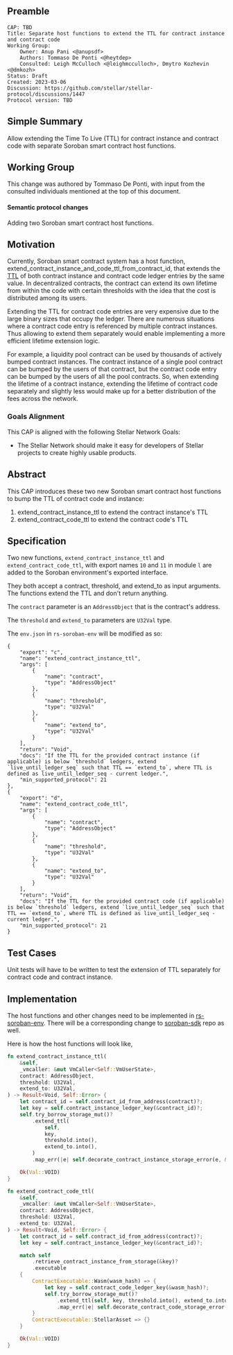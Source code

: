 ## Preamble

```
CAP: TBD
Title: Separate host functions to extend the TTL for contract instance and contract code
Working Group:
    Owner: Anup Pani <@anupsdf>
    Authors: Tommaso De Ponti <@heytdep>
    Consulted: Leigh McCulloch <@leighmcculloch>, Dmytro Kozhevin <@dmkozh>
Status: Draft
Created: 2023-03-06
Discussion: https://github.com/stellar/stellar-protocol/discussions/1447
Protocol version: TBD
```

## Simple Summary

Allow extending the Time To Live (TTL) for contract instance and contract code with separate Soroban smart contract host functions.

## Working Group

This change was authored by Tommaso De Ponti, with input from the consulted individuals mentioned at the top of this document.

#### Semantic protocol changes

Adding two Soroban smart contract host functions.

## Motivation

Currently, Soroban smart contract system has a host function, extend_contract_instance_and_code_ttl_from_contract_id, that extends the [TTL](cap-0046-12.md) of both contract instance and contract code ledger entries by the same value. In decentralized contracts, the contract can extend its own lifetime from within the code with certain thresholds with the idea that the cost is distributed among its users. 

Extending the TTL for contract code entries are very expensive due to the large binary sizes that occupy the ledger. There are numerous situations where a contract code entry is referenced by multiple contract instances. Thus allowing to extend them separately would enable implementing a more efficient lifetime extension logic. 

For example, a liquidity pool contract can be used by thousands of actively bumped contract instances. The contract instance of a single pool contract can be bumped by the users of that contract, but the contract code entry can be bumped by the users of all the pool contracts. So, when extending the lifetime of a contract instance, extending the lifetime of contract code separately and slightly less would make up for a better distribution of the fees across the network.

### Goals Alignment

This CAP is aligned with the following Stellar Network Goals:

  - The Stellar Network should make it easy for developers of Stellar projects to create highly
  usable products.

## Abstract

This CAP introduces these two new Soroban smart contract host functions to bump the TTL of contract code and instance:
1. extend_contract_instance_ttl to extend the contract instance's TTL
2. extend_contract_code_ttl to extend the contract code's TTL

## Specification

Two new functions, `extend_contract_instance_ttl` and `extend_contract_code_ttl`, with export names `10` and `11` in module `l` are added to the Soroban environment's exported interface.

They both accept a contract, threshold, and extend_to as input arguments. The 
functions extend the TTL and don't return anything.

The `contract` parameter is an `AddressObject` that is the contract's address.

The `threshold` and `extend_to` parameters are `U32Val` type.

The `env.json` in `rs-soroban-env` will be modified as so:
```
{
    "export": "c",
    "name": "extend_contract_instance_ttl",
    "args": [
        {
            "name": "contract",
            "type": "AddressObject"
        },
        {
            "name": "threshold",
            "type": "U32Val"
        },
        {
            "name": "extend_to",
            "type": "U32Val"
        }
    ],
    "return": "Void",
    "docs": "If the TTL for the provided contract instance (if applicable) is below `threshold` ledgers, extend `live_until_ledger_seq` such that TTL == `extend_to`, where TTL is defined as live_until_ledger_seq - current ledger.",
    "min_supported_protocol": 21
},
{
    "export": "d",
    "name": "extend_contract_code_ttl",
    "args": [
        {
            "name": "contract",
            "type": "AddressObject"
        },
        {
            "name": "threshold",
            "type": "U32Val"
        },
        {
            "name": "extend_to",
            "type": "U32Val"
        }
    ],
    "return": "Void",
    "docs": "If the TTL for the provided contract code (if applicable) is below `threshold` ledgers, extend `live_until_ledger_seq` such that TTL == `extend_to`, where TTL is defined as live_until_ledger_seq - current ledger.",
    "min_supported_protocol": 21
}
```

## Test Cases

Unit tests will have to be written to test the extension of TTL separately for contract code and contract instance.

## Implementation

The host functions and other changes need to be implemented in [rs-soroban-env](https://github.com/stellar/rs-soroban-env). There will be a corresponding change to [soroban-sdk](https://github.com/stellar/rs-soroban-sdk) repo as well.

Here is how the host functions will look like,
```rust
fn extend_contract_instance_ttl(
    &self,
    _vmcaller: &mut VmCaller<Self::VmUserState>,
    contract: AddressObject,
    threshold: U32Val,
    extend_to: U32Val,
) -> Result<Void, Self::Error> {
    let contract_id = self.contract_id_from_address(contract)?;
    let key = self.contract_instance_ledger_key(&contract_id)?;
    self.try_borrow_storage_mut()?
        .extend_ttl(
            self,
            key,
            threshold.into(),
            extend_to.into(),
        )
        .map_err(|e| self.decorate_contract_instance_storage_error(e, &contract_id))?;

    Ok(Val::VOID)
}

fn extend_contract_code_ttl(
    &self,
    _vmcaller: &mut VmCaller<Self::VmUserState>,
    contract: AddressObject,
    threshold: U32Val,
    extend_to: U32Val,
) -> Result<Void, Self::Error> {
    let contract_id = self.contract_id_from_address(contract)?;
    let key = self.contract_instance_ledger_key(&contract_id)?;

    match self
        .retrieve_contract_instance_from_storage(&key)?
        .executable
    {
        ContractExecutable::Wasm(wasm_hash) => {
            let key = self.contract_code_ledger_key(&wasm_hash)?;
            self.try_borrow_storage_mut()?
                .extend_ttl(self, key, threshold.into(), extend_to.into())
                .map_err(|e| self.decorate_contract_code_storage_error(e, &wasm_hash))?;
        }
        ContractExecutable::StellarAsset => {}
    }

    Ok(Val::VOID)
}
```